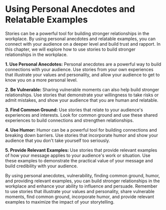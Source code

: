 Using Personal Anecdotes and Relatable Examples
==========================================================================================================

Stories can be a powerful tool for building stronger relationships in the workplace. By using personal anecdotes and relatable examples, you can connect with your audience on a deeper level and build trust and rapport. In this chapter, we will explore how to use stories to build stronger relationships in the workplace.

**1. Use Personal Anecdotes:** Personal anecdotes are a powerful way to build connections with your audience. Use stories from your own experiences that illustrate your values and personality, and allow your audience to get to know you on a more personal level.

**2. Be Vulnerable:** Sharing vulnerable moments can also help build stronger relationships. Use stories that demonstrate your willingness to take risks or admit mistakes, and show your audience that you are human and relatable.

**3. Find Common Ground:** Use stories that relate to your audience's experiences and interests. Look for common ground and use these shared experiences to build connections and strengthen relationships.

**4. Use Humor:** Humor can be a powerful tool for building connections and breaking down barriers. Use stories that incorporate humor and show your audience that you don't take yourself too seriously.

**5. Provide Relevant Examples:** Use stories that provide relevant examples of how your message applies to your audience's work or situation. Use these examples to demonstrate the practical value of your message and build credibility with your audience.

By using personal anecdotes, vulnerability, finding common ground, humor, and providing relevant examples, you can build stronger relationships in the workplace and enhance your ability to influence and persuade. Remember to use stories that illustrate your values and personality, share vulnerable moments, find common ground, incorporate humor, and provide relevant examples to maximize the impact of your storytelling.
